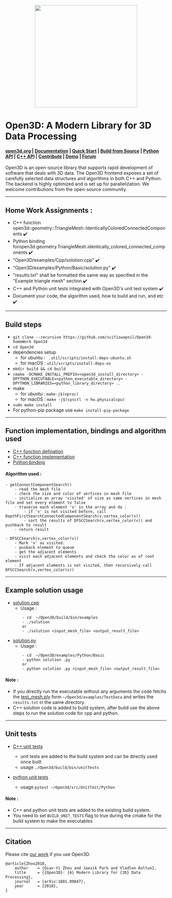 <p align="center">
<img src="docs/_static/open3d_logo_horizontal.png" width="320" />
</p>

# Open3D: A Modern Library for 3D Data Processing

<h4>
    <a href="http://www.open3d.org">open3d.org</a> |
    <a href="http://www.open3d.org/docs">Documentation</a> |
    <a href="http://www.open3d.org/docs/release/getting_started.html">Quick Start</a> |
    <a href="http://www.open3d.org/docs/release/compilation.html">Build from Source</a> |
    <a href="http://www.open3d.org/docs/release/index.html#python-api-index">Python API</a> |
    <a href="http://www.open3d.org/docs/release/cpp_api/index.html">C++ API</a> |
    <a href="http://www.open3d.org/docs/release/contribute.html">Contribute</a> |
    <a href="https://www.youtube.com/watch?v=I3UjXlA4IsU">Demo</a> |
    <a href="https://forum.open3d.org">Forum</a>
</h4>

Open3D is an open-source library that supports rapid development of software that deals with 3D data. The Open3D frontend exposes a set of carefully selected data structures and algorithms in both C++ and Python. The backend is highly optimized and is set up for parallelization. We welcome contributions from the open-source community.

---
## Home Work Assignments :
- C++ function open3d::geometry::TriangleMesh::IdenticallyColoredConnectedComponents :heavy_check_mark:
- Python binding foropen3d.geometry.TriangleMesh.identically_colored_connected_components :heavy_check_mark:
- "Open3D/examples/Cpp/solution.cpp" :heavy_check_mark:
- "Open3D/examples/Python/Basic/solution.py" :heavy_check_mark:
- "results.txt" shall be formatted the same way as specified in the "Example triangle mesh" section :heavy_check_mark:
- C++ and Python unit tests integrated with Open3D's unit test system :heavy_check_mark:
- Document your code, the algorithm used, how to build and run, and etc :heavy_check_mark:

---
## Build steps
- `git clone --recursive https://github.com/scifiswapnil/Open3d-homeWork Open3d`
- `cd Open3d`
- dependencies setup 
	- for ubuntu : ` .util/scripts/install-deps-ubuntu.sh`
	- for macOS  :  `util/scripts/install-deps-os` 
- `mkdir build && cd build`
- `cmake -DCMAKE_INSTALL_PREFIX=<open3d_install_directory> -DPYTHON_EXECUTABLE=<python_executable_directory> -DPYTHON_LIBRARIES=<python_library_directory> ..`
- make 
	- for ubuntu : `make-j$(nproc)`
	- for macOS : `make -j$(sysctl -n hw.physicalcpu)`
- `sudo make install`
- For python-pip package use `make install-pip-package`

---
## Function implementation, bindings and algorithm used 
- [C++ function defination ](https://github.com/scifiswapnil/Open3d-homeWork/blob/7424ba31e42c8119f54d2836f335c7cde1931a2c/src/Open3D/Geometry/TriangleMesh.h#L89)
- [C++ function implementation](https://github.com/scifiswapnil/Open3d-homeWork/blob/7424ba31e42c8119f54d2836f335c7cde1931a2c/src/Open3D/Geometry/TriangleMesh.cpp#L1231) 
- [Python binding](https://github.com/scifiswapnil/Open3d-homeWork/blob/7424ba31e42c8119f54d2836f335c7cde1931a2c/src/Python/open3d_pybind/geometry/trianglemesh.cpp#L163) 

#### Algorithm used : 
```
- getConnectComponentSearch()
	- read the mesh file
	- check the size and color of vertices in mesh file 
	- initialize an array 'visited' of size as same vertices in mesh file and set every element to false
	- traverse each element 'v' in the array and do :
		- if 'v' is not visited before, call DepthFirstSearchConnectedComponentSearch(v,vertex_color(v)) 
		- sort the results of DFSCCSearch(v,vertex_color(v)) and pushback to result
	- return result

- DFSCCSearch(v,vertex_color(v))
	- Mark 'v' as visited.
	- pusback element to queue
	- get the adjacent elements 
	- visit each adjacent elements and check the color as of root element
	- If adjacent elements is not visited, then recursively call DFSCCSearch(v,vertex_color(v))
```

---
## Example solution usage

- [solution.cpp](https://github.com/scifiswapnil/Open3d-homeWork/blob/master/examples/Cpp/solution.cpp)
	- Usage :
	```
		- cd  ~/Open3D/build/bin/examples
		- ./solution 
		or 
		- ./solution <input_mesh_file> <output_result_file>
	```
- [solution.py](https://github.com/scifiswapnil/Open3d-homeWork/blob/master/examples/Python/Basic/solution.py)
	- Usage :
	```
		- cd  ~/Open3D/examples/Python/Basic
		- python solution .py
		or 
		- python solution .py <input_mesh_file> <output_result_file>

#### Note : 
- If you directly run the executable without any arguments the code fetchs the [test_mesh.ply](https://github.com/scifiswapnil/Open3d-homeWork/blob/master/examples/TestData/test_mesh.ply) form `~/Open3d/examples/TestData` and writes the `results.txt` in the same directory.  
- C++ solution code is added to build system, after build use the above steps to run the solution code for cpp and python. 


---		
## Unit tests 

- [C++ unit tests](https://github.com/scifiswapnil/Open3d-homeWork/blob/7424ba31e42c8119f54d2836f335c7cde1931a2c/src/UnitTest/Geometry/TriangleMesh.cpp#L849)
	- unit tests are added to the build system and can be directly used once built
	- usage `./Open3d/build/bin/unitTests`

- [python unit tests](https://github.com/scifiswapnil/Open3d-homeWork/blob/master/src/UnitTest/Python/test_identicallyColoredConnectedComponents.py)
	- usage `pytest ~/Open3d/src/UnitTest/Python `

#### Note :
- C++ and python unit tests are added to the existing build system. 
- You need to set `BUILD_UNIT_TESTS` flag to true during the cmake for the build system to make the executables
---
## Citation
Please cite [our work](https://arxiv.org/abs/1801.09847) if you use Open3D.

```
@article{Zhou2018,
	author    = {Qian-Yi Zhou and Jaesik Park and Vladlen Koltun},
	title     = {{Open3D}: {A} Modern Library for {3D} Data Processing},
	journal   = {arXiv:1801.09847},
	year      = {2018},
}
```
